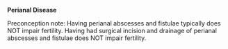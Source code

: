 **Perianal Disease**

Preconception note: Having perianal abscesses and fistulae typically does NOT impair fertility.
Having had surgical incision and drainage of perianal abscesses and fistulae does NOT impair
fertility.  
